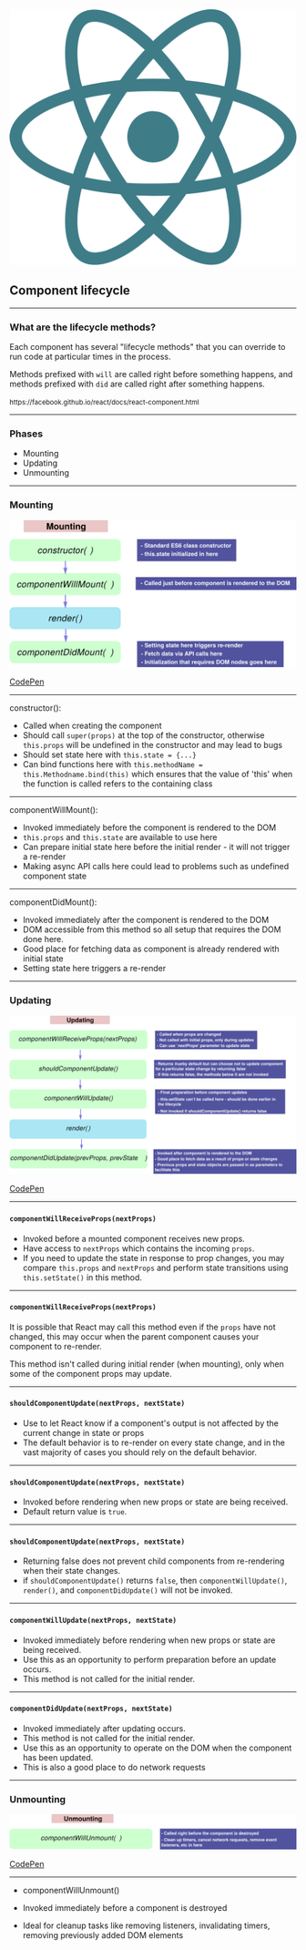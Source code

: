 <img src="img/react.svg" class="spin logo logo--small" />

## Component lifecycle

---

### What are the lifecycle methods?

Each component has several "lifecycle methods" that you can override to run code at particular times in the process.

Methods prefixed with `will` are called right before something happens, and methods prefixed with `did` are called right after something happens.

<p><small>https://facebook.github.io/react/docs/react-component.html</small></p>

---

### Phases

- Mounting
- Updating
- Unmounting

------

### Mounting

![Mounting](img/mounting.svg)

[CodePen](https://goo.gl/DposJo)


---

constructor():
- Called when creating the component
- Should call `super(props)` at the top of the constructor, otherwise `this.props` will be undefined in the constructor and may lead to bugs
- Should set state here with `this.state = {...}`
- Can bind functions here with `this.methodName = this.Methodname.bind(this)` which ensures that the value of 'this' when the function is called refers to the containing class

---

componentWillMount():
- Invoked immediately before the component is rendered to the DOM
- `this.props` and `this.state` are available to use here
- Can prepare initial state here before the initial render - it will not trigger a re-render
- Making async API calls here could lead to problems such as undefined component state

---

componentDidMount():
- Invoked immediately after the component is rendered to the DOM
- DOM accessible from this method so all setup that requires the DOM done here.
- Good place for fetching data as component is already rendered with initial state
- Setting state here triggers a re-render

------

### Updating

![Updating](img/updating.svg)

[CodePen](https://goo.gl/vXJD1o)

------

#### `componentWillReceiveProps(nextProps)`

- Invoked before a mounted component receives new props.
- Have access to `nextProps` which contains the incoming `props`.
- If you need to update the state in response to prop changes, you may compare `this.props` and `nextProps` and perform state transitions using `this.setState()` in this method.

---

#### `componentWillReceiveProps(nextProps)`

It is possible that React may call this method even if the `props` have not changed, this may occur when the parent component causes your component to re-render.

This method isn't called during initial render (when mounting), only when some of the component props may update.

------

#### `shouldComponentUpdate(nextProps, nextState)`

- Use to let React know if a component's output is not affected by the current change in state or props
- The default behavior is to re-render on every state change, and in the vast majority of cases you should rely on the default behavior.

---

#### `shouldComponentUpdate(nextProps, nextState)`

- Invoked before rendering when new props or state are being received.
- Default return value is `true`.

---

#### `shouldComponentUpdate(nextProps, nextState)`

- Returning false does not prevent child components from re-rendering when their state changes.
- if `shouldComponentUpdate()` returns `false`, then `componentWillUpdate()`, `render()`, and `componentDidUpdate()` will not be invoked.

------

#### `componentWillUpdate(nextProps, nextState)`

- Invoked immediately before rendering when new props or state are being received.
- Use this as an opportunity to perform preparation before an update occurs.
- This method is not called for the initial render.

------

#### `componentDidUpdate(nextProps, nextState)`

- Invoked immediately after updating occurs.
- This method is not called for the initial render.
- Use this as an opportunity to operate on the DOM when the component has been updated.
- This is also a good place to do network requests

------

### Unmounting

![Unmounting](img/unmounting.svg)

[CodePen](https://goo.gl/Lu8q1V)

---

- componentWillUnmount()

- Invoked immediately before a component is destroyed
- Ideal for cleanup tasks like removing listeners, invalidating timers, removing previously added DOM elements
